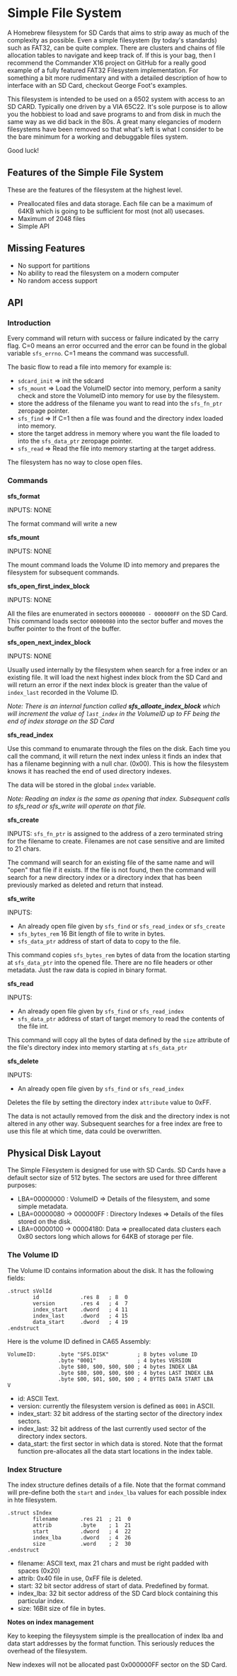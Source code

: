 # Simple File System

A Homebrew filesystem for SD Cards that aims to strip away as much of the
complexity as possible.  Even a simple filesystem (by today's standards) such
as FAT32, can be quite complex.  There are clusters and chains of file
allocation tables to navigate and keep track of.  If this is your bag, then I
recommend the Commander X16 project on GitHub for a really good example of a
fully featured FAT32 Filesystem implementation.  For something a bit more
rudimentary and with a detailed description of how to interface with an SD
Card, checkout George Foot's examples.

This filesystem is intended to be used on a 6502 system with access to an
SD CARD.  Typically one driven by a VIA 65C22.  It's sole purpose is to allow
you the hobbiest to load and save programs to and from disk in much the same
way as we did back in the 80s.  A great many elegancies of modern filesystems
have been removed so that what's left is what I consider to be the bare minimum
for a working and debuggable files system.

Good luck!

## Features of the Simple File System

These are the features of the filesystem at the highest level.

- Preallocated files and data storage.  Each file can be a maximum of 64KB
  which is going to be sufficient for most (not all) usecases.
- Maximum of 2048 files
- Simple API

## Missing Features

- No support for partitions
- No ability to read the filesystem on a modern computer
- No random access support

## API

### Introduction

Every command will return with success or failure indicated by the carry flag.
C=0 means an error occurred and the error can be found in the global variable
`sfs_errno`.  C=1 means the command was successfull.

The basic flow to read a file into memory for example is:

- `sdcard_init` => init the sdcard
- `sfs_mount` => Load the VolumeID sector into memory, perform a sanity check
  and store the VolumeID into memory for use by the filesystem.
- store the address of the filename you want to read into the `sfs_fn_ptr`
  zeropage pointer.
- `sfs_find` => If C=1 then a file was found and the directory index loaded
  into memory.
- store the target address in memory where you want the file loaded to into the
  `sfs_data_ptr` zeropage pointer.
- `sfs_read` => Read the file into memory starting at the target address.

The filesystem has no way to close open files.

### Commands

**sfs_format**

INPUTS: NONE

The format command will write a new 

**sfs_mount**

INPUTS: NONE

The mount command loads the Volume ID into memory and prepares the filesystem
for subsequent commands.

**sfs_open_first_index_block**

INPUTS: NONE

All the files are enumerated in sectors `00000080 - 000000FF` on the SD Card.
This command loads sector `00000080` into the sector buffer and moves the
buffer pointer to the front of the buffer.

**sfs_open_next_index_block**

INPUTS: NONE

Usually used internally by the filesystem when search for a free index or an
existing file.  It will load the next highest index block from the SD Card and
will return an error if the next index block is greater than the value of
`index_last` recorded in the Volume ID.

_Note: There is an internal function called **sfs_alloate_index_block** which
will increment the value of `last_index` in the VolumeID up to FF being the end
of index storage on the SD Card_

**sfs_read_index**

Use this command to enumarate through the files on the disk.  Each time you
call the command, it will return the next index unless it finds an index that
has a filename beginning with a null char.  (0x00).  This is how the filesystem
knows it has reached the end of used directory indexes.

The data will be stored in the global `index` variable.

_Note: Reading an index is the same as opening that index.  Subsequent calls to
sfs_read or sfs_write will operate on that file._

**sfs_create**

INPUTS: `sfs_fn_ptr` is assigned to the address of a zero terminated string for
the filename to create.  Filenames are not case sensitive and are limited to 21
chars.

The command will search for an existing file of the same name and will "open"
that file if it exists.  If the file is not found, then the command will search
for a new directory index or a directory index that has been previously marked
as deleted and return that instead.

**sfs_write**

INPUTS: 

- An already open file given by `sfs_find` or `sfs_read_index` or `sfs_create`
- `sfs_bytes_rem` 16 Bit length of file to write in bytes.
- `sfs_data_ptr` address of start of data to copy to the file.

This command copies `sfs_bytes_rem` bytes of data from the location starting
at `sfs_data_ptr` into the opened file.  There are no file headers or other
metadata.  Just the raw data is copied in binary format.

**sfs_read**

INPUTS:

- An already open file given by `sfs_find` or `sfs_read_index`
- `sfs_data_ptr` address of start of target memory to read the contents of the
  file int.

This command will copy all the bytes of data defined by the `size` attribute of
the file's directory index into memory starting at `sfs_data_ptr`

**sfs_delete**

INPUTS:

- An already open file given by `sfs_find` or `sfs_read_index`

Deletes the file by setting the directory index `attribute` value to 0xFF.

The data is not actaully removed from the disk and the directory index is not
altered in any other way.  Subsequent searches for a free index are free to use
this file at which time, data could be overwritten.

## Physical Disk Layout

The Simple Filesystem is designed for use with SD Cards.  SD Cards have a
default sector size of 512 bytes.  The sectors are used for three different
purposes:


- LBA=00000000 : VolumeID => Details of the filesystem, and some simple
  metadata.
- LBA=00000080 -> 000000FF : Directory Indexes => Details of the files stored
  on the disk.
- LBA=00000100 -> 00004180: Data => preallocated data clusters each 0x80
  sectors long which allows for 64KB of storage per file.

### The Volume ID

The Volume ID contains information about the disk.  It has the following
fields:

```
.struct sVolId
        id             .res 8   ; 8  0
        version        .res 4   ; 4  7
        index_start    .dword   ; 4 11
        index_last     .dword   ; 4 15
        data_start     .dword   ; 4 19
.endstruct
```

Here is the volume ID defined in CA65 Assembly:

```
VolumeID:       .byte "SFS.DISK"         ; 8 bytes volume ID
                .byte "0001"             ; 4 bytes VERSION
                .byte $80, $00, $00, $00 ; 4 bytes INDEX LBA
                .byte $80, $00, $00, $00 ; 4 bytes LAST INDEX LBA
                .byte $00, $01, $00, $00 ; 4 BYTES DATA START LBA
V
```

- id: ASCII Text.
- version: currently the filesystem version is defined as `0001` in ASCII.
- index_start: 32 bit address of the starting sector of the directory index sectors.
- index_last: 32 bit address of the last currently used sector of the directory
  index sectors.
- data_start: the first sector in which data is stored.  Note that the format
  function pre-allocates all the data start locations in the index table.

### Index Structure

The index structure defines details of a file.  Note that the format command
will pre-define both the `start` and `index_lba` values for each possible index
in hte filesystem.

```
.struct sIndex
        filename       .res 21  ; 21  0
        attrib         .byte    ; 1  21
        start          .dword   ; 4  22
        index_lba      .dword   ; 4  26
        size           .word    ; 2  30
.endstruct
```

- filename: ASCII text, max 21 chars and must be right padded with spaces (0x20)
- attrib: 0x40 file in use, 0xFF file is deleted.
- start: 32 bit sector address of start of data.  Predefined by format.
- index_lba: 32 bit sector address of the SD Card block containing this particular
  index.
- size: 16Bit size of file in bytes.

**Notes on index management**

Key to keeping the fileysystem simple is the preallocation of index lba and
data start addresses by the format function.  This seriously reduces the
overhead of the filesystem.

New indexes will not be allocated past 0x000000FF sector on the SD Card.

